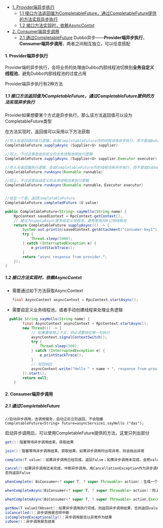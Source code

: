 - [1. Provider端异步执行](#1-provider端异步执行)
  - [1.1 接口方法返回值为CompletableFuture，通过CompletableFuture提供的方法实现异步执行](#11-接口方法返回值为completablefuture通过completablefuture提供的方法实现异步执行)
  - [1.2 接口方法实现时，依赖AsyncContxt](#12-接口方法实现时依赖asynccontxt)
- [2. Consumer端异步调用](#2-consumer端异步调用)
  - [2.1 通过CompletableFuture](#21-通过completablefuture)
Dubbo异步——**Provider端异步执行**，**Consumer端异步调用**，两者之间相互独立，可以任意搭配



#### 1. Provider端异步执行

Provider端的异步执行，会将业务的处理由Dubbo内部线程池切换到**业务自定义线程池**，避免Dubbo内部线程池的过度占用

Provider端异步执行有2种方法

##### 1.1 接口方法返回值为CompletableFuture，通过CompletableFuture提供的方法实现异步执行

Provider如果想要某个方式是异步执行，那么该方法返回值可以设为CompletableFuture<T>类型

在方法实现时，返回值可以采用以下方法获取

```java
//传入有返回值的执行逻辑，会由CompletableFuture内的线程池来异步执行，而不是由Dubbo内部线程池来执行，执行完成后，会将执行逻辑的返回值封装进CompletableFuture
CompletableFuture.supplyAsync (Supplier<U> supplier)

//同上，不过这里是由自定义的业务线程池来执行逻辑
CompletableFuture.supplyAsync (Supplier<U> supplier,Executor executor)

//传入无返回值执行逻辑，会由CompletableFuture内的线程池来异步执行，而不是由Dubbo内部线程池来执行，适用于不需要返回值的异步执行
CompletableFuture.runAsync(Runnable runnable)

//同上，不过这里由自定义的业务线程池来执行逻辑
CompletableFuture.runAsync(Runnable runnable，Executor executor)


//给定一个值，返回CompletableFuture
CompletableFuture.completedFuture (U value)

```

```java
public CompletableFuture<String> sayHello(String name) {
    RpcContext savedContext = RpcContext.getContext();
    // 建议为supplyAsync提供自定义线程池，避免使用JDK公用线程池
    return CompletableFuture.supplyAsync(() -> {
        System.out.println(savedContext.getAttachment("consumer-key1"));
        try {
            Thread.sleep(5000);
        } catch (InterruptedException e) {
            e.printStackTrace();
        }
        return "async response from provider.";
    });
}
```



##### 1.2 接口方法实现时，依赖AsyncContxt

* 需要通过如下方法获取AsyncContext

  ```java
  final AsyncContext asyncContext = RpcContext.startAsync();
  ```

* 需要自定义业务线程池，或者手动创建线程来处理业务逻辑

```java
  public String sayHello(String name) {
        final AsyncContext asyncContext = RpcContext.startAsync();
        new Thread(() -> {
            // 如果要使用上下文，则必须要放在第一句执行
            asyncContext.signalContextSwitch();
            try {
                Thread.sleep(500);
            } catch (InterruptedException e) {
                e.printStackTrace();
            }
            // 写回响应
            asyncContext.write("Hello " + name + ", response from provider.");
        }).start();
        return null;
    }
```



#### 2. Consumer端异步调用

##### 2.1 通过CompletableFuture

```
//启动异步调用，去调用服务，启动之后立刻返回，不会阻塞
CompletableFuture<String> future=asyncService1.sayHello ("das");
```

启动异步调用后，可以使用CompletableFuture提供的方法，这里只列出部分

```java
get()：阻塞等待异步调用结束，获取结果

join()：阻塞等待异步调用结束，获取结果，如果异步调用时出现异常，则会抛出异常

complete(T value)：如果异步调用已经完成，返回false；如果异步调用未完成，会把value设置为异步调用的返回值，如果再调用get()，获得的就是value，然后返回true

cancel():如果异步调用还未完成，中断异步调用，用CancellationException作为异步调用的结果，返回true
否则返回false

whenComplete( BiConsumer<? super T, ? super Throwable> action)：生成一个CompletionStage对象，当异步调用执行完毕时，会将异步调用执行结果(如果没有就为null)，和异常(如果没有就为null)传递给action，然后执行action的逻辑

whenCompleteAsync(BiConsumer<? super T, ? super Throwable> action)：同上，不同的是，action交由CompletableFuture的线程池执行

whenCompleteAsync(BiConsumer<? super T, ? super Throwable> action,Executor executor)同上，不同的是由自定义线程池执行action逻辑

getNow(T valueIfAbsent)：如果异步调用执行完成，则返回异步调用结果，否则返回valueIfAbsent
isCancelled()：异步调用是否呗中断
isCompletedExceptionally()：异步调用是否以异常作为结果
isDone()：异步调用是否结束
```

